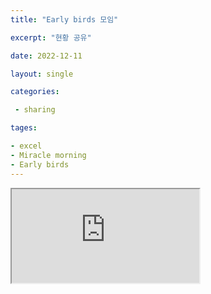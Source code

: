```yaml
---
title: "Early birds 모임"

excerpt: "현황 공유"

date: 2022-12-11

layout: single

categories:

 - sharing

tages:

- excel
- Miracle morning
- Early birds
---
```

<iframe src="https://docs.google.com/spreadsheets/d/e/2PACX-1vQ_XuAbRW5-3xzzlcCZgPAdiScxkUd-zboWIVeYbXCXSAxJlAHsorgUTXCbKTJODNAhtUJ1_zeFqQzX/pubhtml?gid=0&amp;frameborder=0&amp;scrolling=no&amp;width=100%&amp;single=true&amp;widget=true&amp;headers=false"></iframe>

